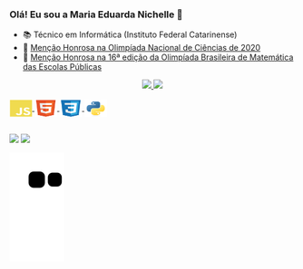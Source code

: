 ### Olá! Eu sou a Maria Eduarda Nichelle 👋

- 📚 Técnico em Informática (Instituto Federal Catarinense) 
- 🧪 <a href="https://certificados.onciencias.org/client/search/onc?st=1&q=QWQUQOY7"> Menção Honrosa na Olimpíada Nacional de Ciências de 2020 </a>
- 🧮 <a href="https://noticias.araquari.ifc.edu.br/alunos-do-ifc-araquari-conquistam-medalha-de-prata-e-mencoes-honrosas-na-16a-edicao-da-obmep/
"> Menção Honrosa na 16ª edição da Olimpíada Brasileira de Matemática das Escolas Públicas</a>
<div align="center">
  <a href="https://github.com/mariaeduardanichelle">
<img height="180em" src="https://github-readme-stats.vercel.app/api?username=mariaeduardanichelle&show_icons=true&theme=dracula&include_all_commits=true&count_private=true"/>
<img height="180em" src="https://github-readme-stats.vercel.app/api/top-langs/?username=mariaeduardanichelle&layout=compact&langs_count=7&theme=dracula"/> 
</div>
<div style="display: inline_block"><br>
  <img align="center" alt="Maria-Js" height="30" width="40" src="https://raw.githubusercontent.com/devicons/devicon/master/icons/javascript/javascript-plain.svg">
  <img align="center" alt="Maria-HTML" height="30" width="40" src="https://raw.githubusercontent.com/devicons/devicon/master/icons/html5/html5-original.svg">
  <img align="center" alt="Maria-CSS" height="30" width="40" src="https://raw.githubusercontent.com/devicons/devicon/master/icons/css3/css3-original.svg">
  <img align="center" alt="Maria-Python" height="30" width="40" src="https://raw.githubusercontent.com/devicons/devicon/master/icons/python/python-original.svg">
</div> 
  
  ##
 
<div> 
  <a href="https://instagram.com/maria.nichelle" target="_blank"><img src="https://img.shields.io/badge/-Instagram-%23E4405F?style=for-the-badge&logo=instagram&logoColor=white" target="_blank"></a>
  <a href = "mailto:madunichelle@gmail.com"><img src="https://img.shields.io/badge/-Gmail-%23333?style=for-the-badge&logo=gmail&logoColor=white" target="_blank"></a>
<!--  <a href="https://www.linkedin.com/in/" target="_blank"><img src="https://img.shields.io/badge/-LinkedIn-%230077B5?style=for-the-badge&logo=linkedin&logoColor=white" target="_blank"></a> !-->
 
![Snake animation](https://github.com/mariaeduardanichelle/mariaeduardanichelle/blob/output/github-contribution-grid-snake.svg)
 
</div>
